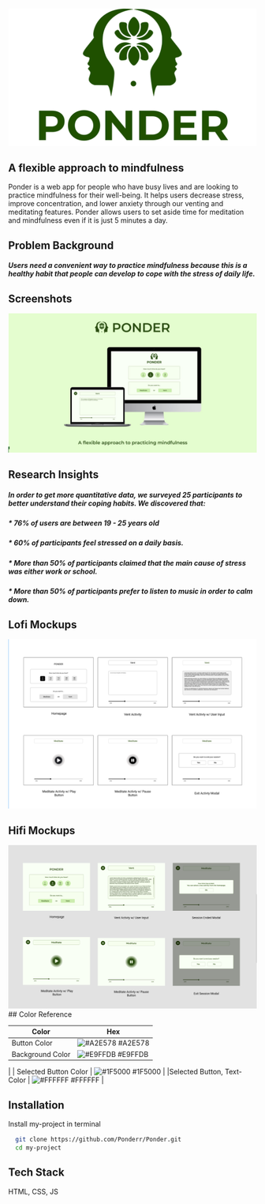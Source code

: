 
![Logo](https://github.com/Ponderr/Ponder/blob/c81db66dfc4a4d80eb82187423ed0ff13eb4ae06/img/ponder_logo.png?raw=true)

## A flexible approach to mindfulness

Ponder is a web app for people who have busy lives and are looking to practice mindfulness for their well-being. It helps users decrease stress, improve concentration, and lower anxiety through our venting and meditating features. Ponder allows users to set aside time for meditation and mindfulness even if it is just 5 minutes a day.


## Problem Background  
##### Users need a convenient way to practice mindfulness because this is a healthy habit that people can develop to cope with the stress of daily life.



## Screenshots

![App Screenshot](https://github.com/Ponderr/Ponder/blob/c81db66dfc4a4d80eb82187423ed0ff13eb4ae06/img/ponder-main.png?raw=true)




## Research Insights
##### In order to get more quantitative data, we surveyed 25 participants to better understand their coping habits. We discovered that:

##### * 76% of users are between 19 - 25 years old
##### * 60% of participants feel stressed on a daily basis. 
##### * More than 50% of participants claimed that the main cause of stress was either work or school. 
##### * More than 50% of participants prefer to listen to music in order to calm down.



## Lofi Mockups

![App Screenshot](https://github.com/Ponderr/Ponder/blob/c81db66dfc4a4d80eb82187423ed0ff13eb4ae06/img/Ponder-lowfi.png?raw=true)

## Hifi Mockups
![App Screenshot](https://github.com/Ponderr/Ponder/blob/c81db66dfc4a4d80eb82187423ed0ff13eb4ae06/img/Ponder-hifi.png?raw=true)## Color Reference

| Color             | Hex                                                                |
| ----------------- | ------------------------------------------------------------------ |
| Button Color | ![#A2E578](https://via.placeholder.com/10/A2E578?text=+) #A2E578 |
 | Background Color | ![#E9FFDB](https://via.placeholder.com/10/E9FFDB?text=+) #E9FFDB |
 |
| Selected Button Color | ![#1F5000](https://via.placeholder.com/10/1F5000?text=+) #1F5000 |
|Selected Button, Text-Color | ![#FFFFFF](https://via.placeholder.com/10/FFFFFF?text=+) #FFFFFF |


## Installation

Install my-project in terminal

```bash
  git clone https://github.com/Ponderr/Ponder.git
  cd my-project
```
    
## Tech Stack

HTML, CSS, JS 


